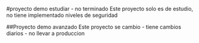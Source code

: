 #proyecto demo estudiar - no terminado
Este proyecto solo es de estudio, no tiene implementado niveles de seguridad

##Proyecto demo avanzado
Este proyecto se cambio - tiene cambios diarios - no llevar a produccion 


